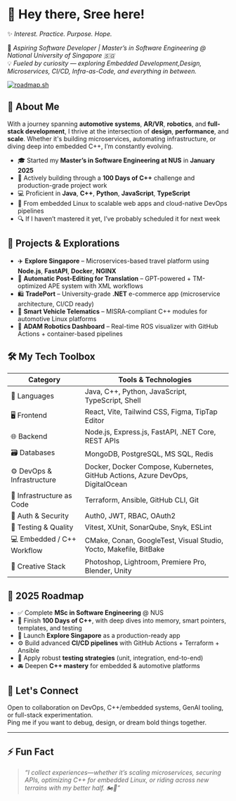 # 👋 Hey there, Sree here!

✨ *Interest. Practice. Purpose. Hope.*

🎯 *Aspiring Software Developer | Master’s in Software Engineering @ National University of Singapore 🇸🇬*  
💡 *Fueled by curiosity — exploring Embedded Development,Design, Microservices, CI/CD, Infra-as-Code, and everything in between.*

[![roadmap.sh](https://roadmap.sh/card/tall/67e87c5d08b58aed6c960ad1?variant=light&roadmaps=api-design%2Ctypescript%2Cdevops%2Ccpp)](https://roadmap.sh)


## 🧠 About Me

With a journey spanning **automotive systems**, **AR/VR**, **robotics**, and **full-stack development**, I thrive at the intersection of **design**, **performance**, and **scale**. Whether it's building microservices, automating infrastructure, or diving deep into embedded C++, I’m constantly evolving.

- 🎓 Started my **Master’s in Software Engineering at NUS** in **January 2025**  
- 🧠 Actively building through a **100 Days of C++** challenge and production-grade project work  
- 💻 Proficient in **Java**, **C++**, **Python**, **JavaScript**, **TypeScript**  
- 🔁 From embedded Linux to scalable web apps and cloud-native DevOps pipelines  
- 🔍 If I haven’t mastered it yet, I’ve probably scheduled it for next week


## 🚀 Projects & Explorations

- ✈️ **Explore Singapore** – Microservices-based travel platform using **Node.js**, **FastAPI**, **Docker**, **NGINX**
- 🧠 **Automatic Post-Editing for Translation** – GPT-powered + TM-optimized APE system with XML workflows
- 🛍️ **TradePort** – University-grade **.NET** e-commerce app (microservice architecture, CI/CD ready)
- 🚗 **Smart Vehicle Telematics** – MISRA-compliant C++ modules for automotive Linux platforms
- 🤖 **ADAM Robotics Dashboard** – Real-time ROS visualizer with GitHub Actions + container-based pipelines


## 🛠️ My Tech Toolbox

| Category                   | Tools & Technologies                                                                 |
|----------------------------|--------------------------------------------------------------------------------------|
| 💬 Languages               | Java, C++, Python, JavaScript, TypeScript, Shell                                    |
| 🖥️ Frontend               | React, Vite, Tailwind CSS, Figma, TipTap Editor                                     |
| 🌐 Backend                 | Node.js, Express.js, FastAPI, .NET Core, REST APIs                                  |
| 🗃️ Databases              | MongoDB, PostgreSQL, MS SQL, Redis                                                  |
| ⚙️ DevOps & Infrastructure | Docker, Docker Compose, Kubernetes, GitHub Actions, Azure DevOps, DigitalOcean   |
| 🧱 Infrastructure as Code  | Terraform, Ansible, GitHub CLI, Git                                                 |
| 🔐 Auth & Security         | Auth0, JWT, RBAC, OAuth2                                                            |
| 🔧 Testing & Quality       | Vitest, XUnit, SonarQube, Snyk, ESLint                                              |
| 💻 Embedded / C++ Workflow | CMake, Conan, GoogleTest, Visual Studio, Yocto, Makefile, BitBake                   |
| 🎨 Creative Stack          | Photoshop, Lightroom, Premiere Pro, Blender, Unity                                 |

## 🎯 2025 Roadmap

- ✅ Complete **MSc in Software Engineering** @ NUS  
- 🧪 Finish **100 Days of C++**, with deep dives into memory, smart pointers, templates, and testing  
- 🚀 Launch **Explore Singapore** as a production-ready app  
- ⚙️ Build advanced **CI/CD pipelines** with GitHub Actions + Terraform + Ansible  
- 🔬 Apply robust **testing strategies** (unit, integration, end-to-end)  
- 🚘 Deepen **C++ mastery** for embedded & automotive platforms  


## 💬 Let's Connect

Open to collaboration on DevOps, C++/embedded systems, GenAI tooling, or full-stack experimentation.  
Ping me if you want to debug, design, or dream bold things together.

---

## ⚡ Fun Fact

> *“I collect experiences—whether it’s scaling microservices, securing APIs, optimizing C++ for embedded Linux, or riding across new terrains with my better half. 🏍️💨”*
